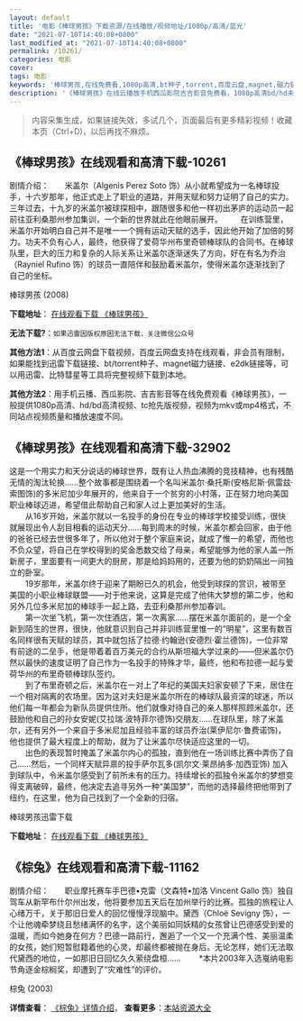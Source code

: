 ```yaml
---
layout: default
title: '电影《棒球男孩》下载资源/在线播放/视频地址/1080p/高清/蓝光'
date: "2021-07-10T14:40:08+0800"
last_modified_at: "2021-07-10T14:40:08+0800"
permalink: /10261/
categories: 电影
cover:
tags: 电影
keywords: '棒球男孩,在线免费看,1080p高清,bt种子,torrent,百度云盘,magnet,磁力链,迅雷下载资源'
description: '《棒球男孩》在线云播放手机西瓜影院吉吉影音免费看，1080p高清bd/hd未删减完整版和tc抢先枪版，mkv/mp4格式，附带bt/torrent种子、magnet/磁力链、百度云盘、网盘资源迅雷下载链接'
---
```


>内容采集生成，如果链接失效，多试几个，页面最后有更多精彩视频！收藏本页（Ctrl+D)，以后再找不麻烦。


## 《棒球男孩》在线观看和高清下载-10261

剧情介绍：　　米盖尔（Algenis Perez Soto 饰）从小就希望成为一名棒球投手，十六岁那年，他正式走上了职业的道路，并用天赋和努力证明了自己的实力。三年过去，十九岁的米盖尔被球探相中，跟随很多和他一样初出茅庐的运动员一起前往亚利桑那州参加集训，一个新的世界就此在他眼前展开。 　　在训练营里，米盖尔开始明白自己并不是唯一一个拥有运动天赋的选手，因此他开始了加倍的努力。功夫不负有心人，最终，他获得了爱荷华州布里奇顿棒球队的合同书。在棒球队里，巨大的压力和复杂的人际关系让米盖尔逐渐迷失了方向，好在有名为乔治（Rayniel Rufino 饰）的球员一直陪伴和鼓励着米盖尔，使得米盖尔逐渐找到了自己的坐标。


棒球男孩 (2008)

**下载地址**： [在线观看下载 《棒球男孩》](https://www.btbtdy.me/btdy/dy8471.html) 


**无法下载?**：`如果迅雷因版权原因无法下载，关注微信公众号 `

**其他方法1**：从百度云网盘下载视频，百度云网盘支持在线观看，非会员有限制，如果能找到迅雷下载链接、bt/torrent种子、magnet磁力链接、e2dk链接等，可以用迅雷、比特彗星等工具将完整视频下载到本地。

**其他方法2**：用手机云播、西瓜影院、吉吉影音等在线免费观看《棒球男孩》，一般提供1080p高清、hd/bd高清视频、tc抢先版视频，视频为mkv或mp4格式，不同站点视频质量和播放速度不同。


## 《棒球男孩》在线观看和高清下载-32902

这是一个用实力和天分说话的棒球世界，既有让人热血沸腾的竞技精神，也有残酷无情的淘汰轮换……整个故事都是围绕着一个名叫米盖尔·桑托斯(安格尼斯·佩雷兹&middot;索图饰)的多米尼加少年展开的，他来自于一个贫穷的小村落，正在努力地向美国职业棒球迈进，希望借此帮助自己和家人过上更加美好的生活。<br />　　从16岁开始，米盖尔就以一名投手的身份在专业的棒球学校接受训练，很快就展现出令人刮目相看的运动天分……每到周末的时候，米盖尔都会回家，由于他的爸爸已经去世很多年了，所以他对于整个家庭来说，就成了惟一的希望，而他也不负众望，将自己在学校得到的奖金悉数交给了母亲，希望能够为他的家人盖一所新房子，里面要有一间更大的厨房，那是给妈妈用的，还要为他的奶奶隔出一间独立的卧室。<br />　　19岁那年，米盖尔终于迎来了期盼已久的机会，他受到球探的赏识，被带至美国的小职业棒球联盟——对于他来说，这算是完成了他伟大梦想的第二步，他和另外几位多米尼加的棒球手一起上路，去亚利桑那州参加春训。<br />　　第一次坐飞机，第一次住酒店，第一次离家&hellip;…摆在米盖尔面前的，是一个全新到陌生的世界，很快，他就意识到自己并非训练营里惟一的&ldquo;明星”，这里有数百名同样很有天赋的球员，其中就包括了拉德&middot;约翰逊(安德烈&middot;霍兰德饰)，一位非常有前途的二垒手，他是带着着百万美元的合约从斯坦福大学过来的——但米盖尔仍然以最快的速度证明了自己作为一名投手的特殊才华，最终，他和布拉德一起与爱荷华州的布里奇顿棒球队签约。<br />　　到了布里奇顿之后，米盖尔在一对上了年纪的美国夫妇家安顿了下来，居住在一个相对隔离的农场里。因为这对夫妇是米盖尔所在的棒球队最资深的球迷，所以他们每一年都会为新队员提供住所。他们就像对待自己的亲人那样照顾米盖尔，还鼓励他和自己的孙女安妮(艾拉瑞&middot;波特菲尔德饰)交朋友&hellip;…在球队里，除了米盖尔，还有另外一个来自于多米尼加且经验丰富的球员乔治(莱伊尼尔·鲁费诺饰)，他也提供了最大程度上的帮助，就为了让米盖尔尽快适应这里的一切。<br />　　出色的表现暂时掩盖了米盖尔内心的孤独，直到他在一场训练比赛中弄伤了自己&hellip;…然后，一个同样天赋异禀的投手萨尔瓦多(凯尔文&middot;莱昂纳多·加西亚饰) 加入到球队中，令米盖尔感受到了前所未有的压力。持续增长的孤独令米盖尔的梦想变得支离破碎，最终，他决定去追寻另外一种&ldquo;美国梦&rdquo;，而他的选择最终把他带到了纽约，在这里，他为自己找到了一个全新的归宿。</p>


棒球男孩迅雷下载

**下载地址**： [在线观看下载 《棒球男孩》](https://www.993dy.com//vod-detail-id-15878.html) 


## 《棕兔》在线观看和高清下载-11162

剧情介绍：　　职业摩托赛车手巴德•克雷（文森特•加洛 Vincent Gallo 饰）独自驾车从新罕布什尔州出发，他将要参加五天后在加州举行的比赛。孤独的旅程让人心绪万千，关于那旧日爱人的回忆慢慢浮现脑中。黛西（Chloë Sevigny 饰），一个让他魂牵梦绕且愁绪满怀的名字，这个美丽如同妖精的女孩曾让巴德感受到爱的温暖，而如今她身在何方？巴德一路前行，邂逅了一个又一个充满个性、美丽温柔的女孩，她们短暂慰籍着他的心灵，却最终都被抛在身后。无论怎样，她们无法取代黛西的地位，一如那旧日回忆久久萦绕盘桓…… 　　*本片2003年入选戛纳电影节角逐金棕榈奖，却遭到了“灾难性”的评价。


棕兔 (2003)

**详情查看**： [《棕兔》详情介绍](/movie/11162/)， **查看更多**：[本站资源大全](/movie/t/all/)

